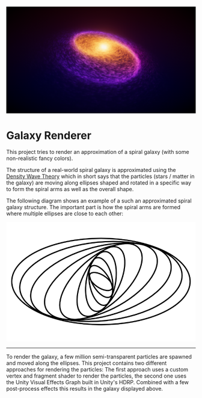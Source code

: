 ﻿![screenshot](docs/screenshots/galaxy.png)

# Galaxy Renderer

This project tries to render an approximation of a spiral galaxy (with some non-realistic fancy colors).

The structure of a real-world spiral galaxy is approximated using the [Density Wave Theory](https://en.wikipedia.org/wiki/Density_wave_theory) which in short says that
the particles (stars / matter in the galaxy) are moving along ellipses shaped and rotated in a specific way to form the spiral arms as well as the overall shape.

The following diagram shows an example of a such an approximated spiral galaxy structure. The important part is how the spiral arms are formed where multiple ellipses are close to each other:

![ellipses](docs/screenshots/ellipses.png)

---

To render the galaxy, a few million semi-transparent particles are spawned and moved along the ellipses. 
This project contains two different approaches for rendering the particles: The first approach uses a custom vertex and fragment shader to render the particles, the second one uses the Unity Visual Effects Graph built in Unity's HDRP.
Combined with a few post-process effects this results in the galaxy displayed above.

